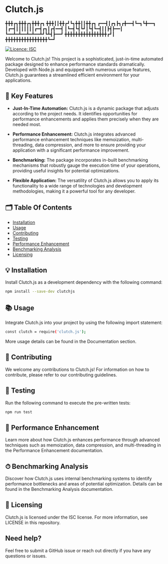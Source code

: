 # Clutch.js

╋╋╋┏┓╋╋╋┏┓╋╋╋┏┓
╋╋╋┃┃╋╋┏┛┗┓╋╋┃┃╋╋┏┓
┏━━┫┃┏┓┣┓┏╋━━┫┗━┓┗╋━━┓
┃┏━┫┃┃┃┃┃┃┃┏━┫┏┓┃┏┫━━┫
┃┗━┫┗┫┗┛┃┗┫┗━┫┃┃┣┫┣━━┃
┗━━┻━┻━━┻━┻━━┻┛┗┻┫┣━━┛
╋╋╋╋╋╋╋╋╋╋╋╋╋╋╋╋┏┛┃
╋╋╋╋╋╋╋╋╋╋╋╋╋╋╋╋┗━┛


[![Licence: ISC](https://badgen.net/badge/license/ISC/blue)](./LICENSE)

Welcome to Clutch.js! This project is a sophisticated, just-in-time automated package designed to enhance performance standards dramatically. Developed with Node.js and equipped with numerous unique features, Clutch.js guarantees a streamlined efficient environment for your applications.

## 🚀 Key Features

- **Just-In-Time Automation:** Clutch.js is a dynamic package that adjusts according to the project needs. It identifies opportunities for performance enhancements and applies them precisely when they are needed most.

- **Performance Enhancement:** Clutch.js integrates advanced performance enhancement techniques like memoization, multi-threading, data compression, and more to ensure providing your application with a significant performance improvement.

- **Benchmarking:** The package incorporates in-built benchmarking mechanisms that robustly gauge the execution time of your operations, providing useful insights for potential optimizations.

- **Flexible Application:** The versatility of Clutch.js allows you to apply its functionality to a wide range of technologies and development methodologies, making it a powerful tool for any developer.

## 🗂 Table Of Contents

- [Installation](#-installation)
- [Usage](#-usage)
- [Contributing](#-contributing)
- [Testing](#-testing)
- [Performance Enhancement](#-performance-enhancement)
- [Benchmarking Analysis](#-benchmarking-analysis)
- [Licensing](#-licensing)

## 💡 Installation

Install Clutch.js as a development dependency with the following command:

```bash
npm install --save-dev clutchjs
```

## 📚 Usage
Integrate Clutch.js into your project by using the following import statement:

```bash
const clutch = require('clutch.js');
```

More usage details can be found in the Documentation section.

## 👥 Contributing
We welcome any contributions to Clutch.js! For information on how to contribute, please refer to our contributing guidelines.

## 🧪 Testing
Run the following command to execute the pre-written tests:

```bash
npm run test
```

## 🚄 Performance Enhancement
Learn more about how Clutch.js enhances performance through advanced techniques such as memoization, data compression, and multi-threading in the Performance Enhancement documentation.

## ⏱ Benchmarking Analysis
Discover how Clutch.js uses internal benchmarking systems to identify performance bottlenecks and areas of potential optimization. Details can be found in the Benchmarking Analysis documentation.

## 📝 Licensing
Clutch.js is licensed under the ISC license. For more information, see LICENSE in this repository.

## Need help?
Feel free to submit a GitHub issue or reach out directly if you have any questions or issues.

